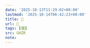 ```yaml
---
date: '2025-10-13T11:29:02+08:00'
lastmod: '2025-10-14T06:42:23+08:00'
title: 󰟷
url: 󰟷
tags: [彌]
src: GHZR
note:
---
```

